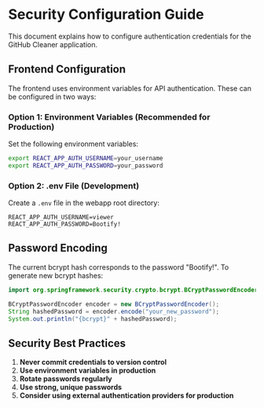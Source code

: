 # Security Configuration Guide

This document explains how to configure authentication credentials for the GitHub Cleaner application.

## Frontend Configuration

The frontend uses environment variables for API authentication. These can be configured in two ways:

### Option 1: Environment Variables (Recommended for Production)
Set the following environment variables:
```bash
export REACT_APP_AUTH_USERNAME=your_username
export REACT_APP_AUTH_PASSWORD=your_password
```

### Option 2: .env File (Development)
Create a `.env` file in the webapp root directory:
```
REACT_APP_AUTH_USERNAME=viewer
REACT_APP_AUTH_PASSWORD=Bootify!
```


## Password Encoding

The current bcrypt hash corresponds to the password "Bootify!". To generate new bcrypt hashes:

```java
import org.springframework.security.crypto.bcrypt.BCryptPasswordEncoder;

BCryptPasswordEncoder encoder = new BCryptPasswordEncoder();
String hashedPassword = encoder.encode("your_new_password");
System.out.println("{bcrypt}" + hashedPassword);
```

## Security Best Practices

1. **Never commit credentials to version control**
2. **Use environment variables in production**
3. **Rotate passwords regularly**
4. **Use strong, unique passwords**
5. **Consider using external authentication providers for production**